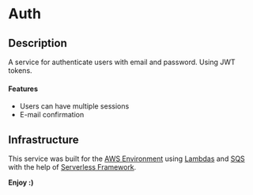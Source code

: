 # Auth

## Description

A service for authenticate users with email and password. Using JWT tokens.

#### Features

- Users can have multiple sessions
- E-mail confirmation

## Infrastructure

This service was built for the [AWS Environment](https://aws.amazon.com/)
using [Lambdas](https://aws.amazon.com/lambda/) and [SQS](https://aws.amazon.com/sqs/) with the help
of [Serverless Framework](https://www.serverless.com/).

**Enjoy :)**
